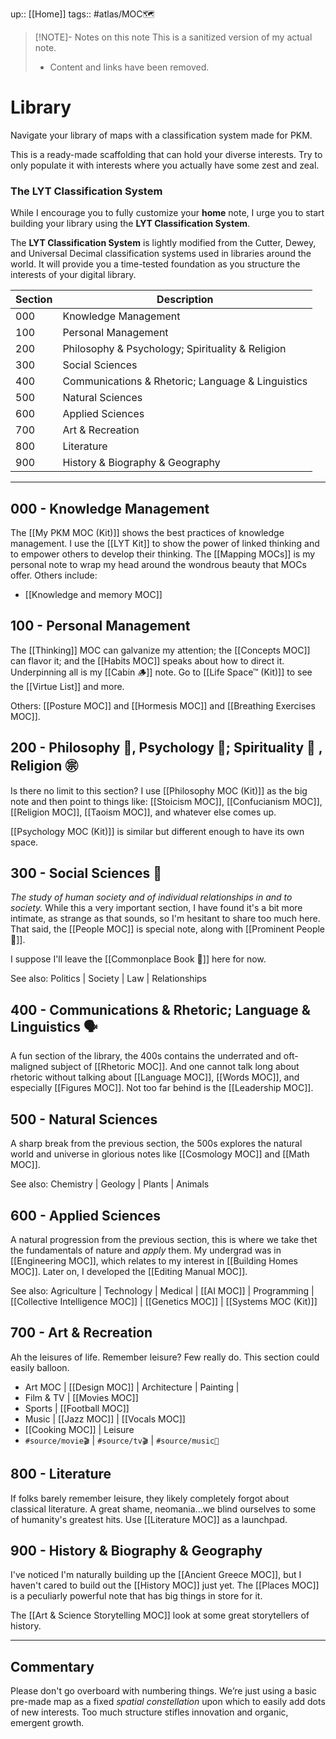 up:: [[Home]]
tags:: #atlas/MOC🗺

> [!NOTE]- Notes on this note
> This is a sanitized version of my actual note. 
> - Content and links have been removed.

# Library
Navigate your library of maps with a classification system made for PKM. 

This is a ready-made scaffolding that can hold your diverse interests. Try to only populate it with interests where you actually have some zest and zeal. 

### The LYT Classification System
While I encourage you to fully customize your **home** note, I urge you to start building your library using the **LYT Classification System**. 

The **LYT Classification System** is lightly modified from the Cutter, Dewey, and Universal Decimal classification systems used in libraries around the world. It will provide you a time-tested foundation as you structure the interests of your digital library.

| Section | Description                                       |
| ------- | ------------------------------------------------- |
| 000     | Knowledge Management                              | 
| 100     | Personal Management                               |
| 200     | Philosophy & Psychology; Spirituality & Religion  |
| 300     | Social Sciences                                   |
| 400     | Communications & Rhetoric; Language & Linguistics |
| 500     | Natural Sciences                                  |
| 600     | Applied Sciences                                  |
| 700     | Art & Recreation                                  |
| 800     | Literature                                        |
| 900     | History & Biography & Geography                   |

---

## 000 - Knowledge Management
The [[My PKM MOC (Kit)]] shows the best practices of knowledge management. I use the [[LYT Kit]] to show the power of linked thinking and to empower others to develop their thinking. The [[Mapping MOCs]] is my personal note to wrap my head around the wondrous beauty that MOCs offer. Others include:

- [[Knowledge and memory MOC]]

## 100 - Personal Management
The [[Thinking]] MOC can galvanize my attention; the [[Concepts MOC]] can flavor it; and the [[Habits MOC]] speaks about how to direct it. Underpinning all is my [[Cabin 🪵]] note. Go to [[Life Space™ (Kit)]] to see the [[Virtue List]] and more.

Others: [[Posture MOC]] and [[Hormesis MOC]] and [[Breathing Exercises MOC]].

## 200 - Philosophy 🤔, Psychology 🧠; Spirituality 🙏 , Religion ㊪
Is there no limit to this section? I use [[Philosophy MOC (Kit)]] as the big note and then point to things like: [[Stoicism MOC]], [[Confucianism MOC]], [[Religion MOC]], [[Taoism MOC]], and whatever else comes up.

[[Psychology MOC (Kit)]] is similar but different enough to have its own space.

## 300 - Social Sciences 👥
*The study of human society and of individual relationships in and to society.*
While this a very important section, I have found it's a bit more intimate, as strange as that sounds, so I'm hesitant to share too much here. That said, the [[People MOC]] is special note, along with [[Prominent People 🌋]].

I suppose I'll leave the [[Commonplace Book 📖]] here for now.

See also: Politics | Society | Law | Relationships

## 400 - Communications & Rhetoric; Language & Linguistics 🗣
A fun section of the library, the 400s contains the underrated and oft-maligned subject of [[Rhetoric MOC]]. And one cannot talk long about rhetoric without talking about [[Language MOC]], [[Words MOC]], and especially [[Figures MOC]]. Not too far behind is the [[Leadership MOC]].

## 500 - Natural Sciences
A sharp break from the previous section, the 500s explores the natural world and universe in glorious notes like [[Cosmology MOC]] and [[Math MOC]]. 

See also: Chemistry | Geology | Plants | Animals

## 600 - Applied Sciences
A natural progression from the previous section, this is where we take thet the fundamentals of nature and *apply* them. My undergrad was in [[Engineering MOC]], which relates to my interest in [[Building Homes MOC]]. Later on, I developed the [[Editing Manual MOC]].

See also: Agriculture | Technology | Medical | [[AI MOC]] | Programming | [[Collective Intelligence MOC]] | [[Genetics MOC]] | [[Systems MOC (Kit)]]

## 700 - Art & Recreation
Ah the leisures of life. Remember leisure? Few really do. This section could easily balloon. 
- Art MOC | [[Design MOC]] | Architecture | Painting | 
- Film & TV | [[Movies MOC]] 
- Sports | [[Football MOC]] 
- Music | [[Jazz MOC]] | [[Vocals MOC]] 
- [[Cooking MOC]] | Leisure 
- `#source/movie🎬` | `#source/tv🎬` | `#source/music🎵` 

## 800 - Literature
If folks barely remember leisure, they likely completely forgot about classical literature. A great shame, neomania...we blind ourselves to some of humanity's greatest hits. Use [[Literature MOC]] as a launchpad.

## 900 - History & Biography & Geography
I've noticed I'm naturally building up the [[Ancient Greece MOC]], but I haven't cared to build out the [[History MOC]] just yet. The [[Places MOC]] is a peculiarly powerful note that has big things in store for it.

The [[Art & Science Storytelling MOC]] look at some great storytellers of history. 

---

## Commentary
Please don't go overboard with numbering things. We’re just using a basic pre-made map as a fixed *spatial constellation* upon which to easily add dots of new interests. Too much structure stifles innovation and organic, emergent growth.